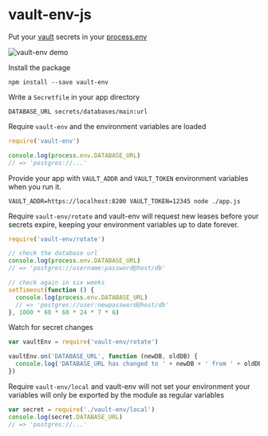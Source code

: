 # vault-env-js
Put your [vault](https://www.vaultproject.io/) secrets in your [process.env](https://nodejs.org/api/process.html#process_process_env)

![vault-env demo](https://i.imgur.com/W7cyRiP.gif)

Install the package

```console
npm install --save vault-env
```

Write a `Secretfile` in your app directory

```
DATABASE_URL secrets/databases/main:url
```

Require `vault-env` and the environment variables are loaded

```js
require('vault-env')

console.log(process.env.DATABASE_URL)
// => 'postgres://...'
```

Provide your app with `VAULT_ADDR` and `VAULT_TOKEN` environment variables when
you run it.

```console
VAULT_ADDR=https://localhost:8200 VAULT_TOKEN=12345 node ./app.js
```

Require `vault-env/rotate` and vault-env will request new leases before your
secrets expire, keeping your environment variables up to date forever.

```js
require('vault-env/rotate')

// check the database url
console.log(process.env.DATABASE_URL)
// => 'postgres://username:password@host/db'

// check again in six weeks
setTimeout(function () {
  console.log(process.env.DATABASE_URL)
  // => 'postgres://user:newpassword@host/db'
}, 1000 * 60 * 60 * 24 * 7 * 6)
```

Watch for secret changes

```js
var vaultEnv = require('vault-env/rotate')

vaultEnv.on('DATABASE_URL', function (newDB, oldDB) {
  console.log('DATABASE_URL has changed to ' + newDB + ' from ' + oldDB)
})
```
Require `vault-env/local` and vault-env will not set your environment
your variables will only be exported by the module as regular variables

```js
var secret = require('./vault-env/local')
console.log(secret.DATABASE_URL)
// => 'postgres://...'
```